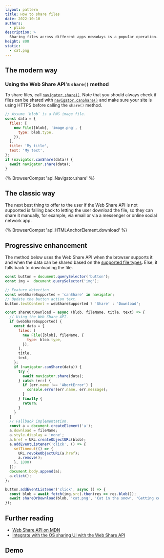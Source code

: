 ```yaml
---
layout: pattern
title: How to share files
date: 2022-10-10
authors:
  - pliao
description: >
  Sharing files across different apps nowadays is a popular operation. To achieve this, use the navigator.share() method of Web Share API.
height: 800
static:
  - cat.png
---
```


## The modern way

### Using the Web Share API's `share()` method

To share files, call
[`navigator.share()`](https://developer.mozilla.org/docs/Web/API/Navigator/share). Note that you
should always check if files can be shared with
[`navigator.canShare()`](https://developer.mozilla.org/docs/Web/API/Navigator/canShare) and make
sure your site is using HTTPS before calling the `share()` method.

```js
// Assume `blob` is a PNG image file.
const data = {
  files: [
    new File([blob], 'image.png', {
      type: blob.type,
    }),
  ],
  title: 'My title',
  text: 'My text',
};
if (navigator.canShare(data)) {
  await navigator.share(data);
}
```

{% BrowserCompat 'api.Navigator.share' %}

## The classic way

The next best thing to offer to the user if the Web Share API is not supported is falling back to letting the user download the file, so they can share it manually, for example, via email or via a messenger or online social network app.

{% BrowserCompat 'api.HTMLAnchorElement.download' %}

## Progressive enhancement

The method below uses the Web Share API when the browser supports it and when the data can be shared based on the [supported file types](https://developer.mozilla.org/docs/Web/API/Navigator/share#shareable_file_types).
Else, it falls back to downloading the file.

```js
const button = document.querySelector('button');
const img =  document.querySelector('img');

// Feature detection
const webShareSupported = 'canShare' in navigator;
// Update the button action text.
button.textContent = webShareSupported ? 'Share' : 'Download';

const shareOrDownload = async (blob, fileName, title, text) => {
  // Using the Web Share API.
  if (webShareSupported) {
    const data = {
      files: [
        new File([blob], fileName, {
          type: blob.type,
        }),
      ],
      title,
      text,
    };
    if (navigator.canShare(data)) {
      try {
        await navigator.share(data);
      } catch (err) {
        if (err.name !== 'AbortError') {
          console.error(err.name, err.message);
        }
      } finally {
        return;
      }
    }
  }
  // Fallback implementation.
  const a = document.createElement('a');
  a.download = fileName;
  a.style.display = 'none';
  a.href = URL.createObjectURL(blob);
  a.addEventListener('click', () => {
    setTimeout(() => {
      URL.revokeObjectURL(a.href);
      a.remove();
    }, 1000)
  });
  document.body.append(a);
  a.click();
};

button.addEventListener('click', async () => {
  const blob = await fetch(img.src).then(res => res.blob());
  await shareOrDownload(blob, 'cat.png', 'Cat in the snow', 'Getting cold feet…');
});
```

## Further reading

- [Web Share API on MDN](https://developer.mozilla.org/docs/Web/API/Navigator/share)
- [Integrate with the OS sharing UI with the Web Share API](/web-share/)

## Demo
